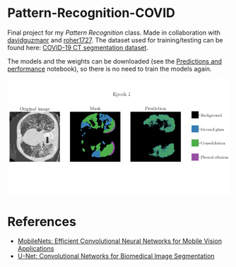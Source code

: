 # Pattern-Recognition-COVID
Final project for my *Pattern Recognition* class. Made in collaboration with [davidguzmanr](https://github.com/davidguzmanr) and [roher1727](https://github.com/roher1727). The dataset used for training/testing can be found here: [COVID-19 CT segmentation dataset](http://medicalsegmentation.com/covid19/). 

The models and the weights can be downloaded (see the [Predictions and performance](https://github.com/mgczacki/Pattern-Recognition-COVID/blob/main/notebooks/Predictions%20and%20performance.ipynb) notebook), so there is no need to train the models again.

<img src='/images/covid_training.gif'>

# References
- [MobileNets: Efficient Convolutional Neural Networks for Mobile Vision Applications](https://arxiv.org/abs/1704.04861)
- [U-Net: Convolutional Networks for Biomedical Image Segmentation](https://arxiv.org/abs/1505.04597)
